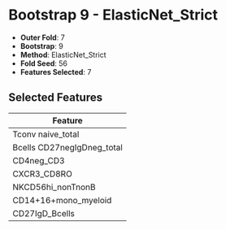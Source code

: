 # Bootstrap 9 - ElasticNet_Strict

- **Outer Fold**: 7
- **Bootstrap**: 9
- **Method**: ElasticNet_Strict
- **Fold Seed**: 56
- **Features Selected**: 7

## Selected Features

| Feature |
|---------|
| Tconv naive_total |
| Bcells CD27negIgDneg_total |
| CD4neg_CD3 |
| CXCR3_CD8RO |
| NKCD56hi_nonTnonB |
| CD14+16+mono_myeloid |
| CD27IgD_Bcells |
